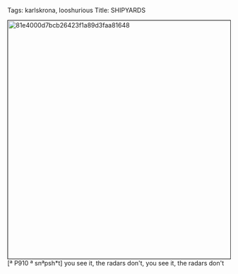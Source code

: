 Tags: karlskrona, looshurious
Title: SHIPYARDS
  
<p><img src="https://objects.hbvu.su/blotpix/looshurious/IMG_636365636.jpeg" width=540 height=540 alt="81e4000d7bcb26423f1a89d3faa81648" border=1>
[ª P910 ª snªpsh*t] you see it, the radars don't, you see it, the radars don't
